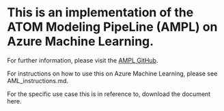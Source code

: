 # This is an implementation of the ATOM Modeling PipeLine (AMPL) on Azure Machine Learning.

For further information, please visit the [AMPL GitHub](https://github.com/ATOMScience-org/AMPL).

For instructions on how to use this on Azure Machine Learning, please see AML_instructions.md.

For the specific use case this is in reference to, download the document here.
